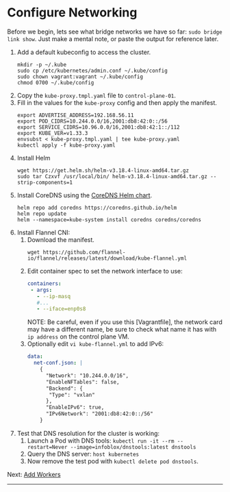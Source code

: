 # Configure Networking

Before we begin, lets see what bridge networks we have so far:
`sudo bridge link show`. Just make a mental note, or paste the output for
reference later.

1. Add a default kubeconfig to access the cluster.
   ```shell
   mkdir -p ~/.kube
   sudo cp /etc/kubernetes/admin.conf ~/.kube/config
   sudo chown vagrant:vagrant ~/.kube/config
   chmod 0700 ~/.kube/config
   ```
2. Copy the `kube-proxy.tmpl.yaml` file to `control-plane-01`.
3. Fill in the values for the `kube-proxy` config and then apply the manifest.
   ```shell
   export ADVERTISE_ADDRESS=192.168.56.11
   export POD_CIDRS=10.244.0.0/16,2001:db8:42:0::/56
   export SERVICE_CIDRS=10.96.0.0/16,2001:db8:42:1::/112
   export KUBE_VER=v1.33.3
   envsubst < kube-proxy.tmpl.yaml | tee kube-proxy.yaml
   kubectl apply -f kube-proxy.yaml
   ```
4. Install Helm
   ```shell
   wget https://get.helm.sh/helm-v3.18.4-linux-amd64.tar.gz
   sudo tar Czxvf /usr/local/bin/ helm-v3.18.4-linux-amd64.tar.gz --strip-components=1
   ```
5. Install CoreDNS using the [CoreDNS Helm chart].
   ```shell
   helm repo add coredns https://coredns.github.io/helm
   helm repo update
   helm --namespace=kube-system install coredns coredns/coredns
   ```
6. Install Flannel CNI:
   1. Download the manifest.
      ```shell
      wget https://github.com/flannel-io/flannel/releases/latest/download/kube-flannel.yml
      ```
   2. Edit container spec to set the network interface to use:
      ```yaml
      containers:
       - args:
         - --ip-masq
         #...
         - --iface=enp0s8
      ```
      NOTE: Be careful, even if you use this [Vagrantfile], the network card may
      have a different name, be sure to check what name it has with `ip address`
      on the control plane VM.
   3. Optionally edit `vi kube-flannel.yml` to add IPv6:
      ```yaml
      data:
        net-conf.json: |
          {
            "Network": "10.244.0.0/16",
            "EnableNFTables": false,
            "Backend": {
             "Type": "vxlan"
            },
            "EnableIPv6": true,
            "IPv6Network": "2001:db8:42:0::/56"
          }
      ```
7. Test that DNS resolution for the cluster is working:
   1. Launch a Pod with DNS tools:
      `kubectl run -it --rm --restart=Never --image=infoblox/dnstools:latest dnstools`
   2. Query the DNS server:
      `host kubernetes`
   3. Now remove the test pod with `kubectl delete pod dnstools`.

Next: [Add Workers]

---

[CoreDNS Helm chart]: https://github.com/coredns/helm
[Add Workers]: /kubernetes/4.6-add-workers.md
